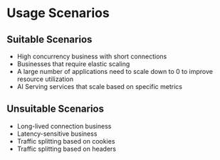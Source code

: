 # Usage Scenarios

## Suitable Scenarios

* High concurrency business with short connections
* Businesses that require elastic scaling
* A large number of applications need to scale down to 0 to improve resource utilization
* AI Serving services that scale based on specific metrics

## Unsuitable Scenarios

* Long-lived connection business
* Latency-sensitive business
* Traffic splitting based on cookies
* Traffic splitting based on headers